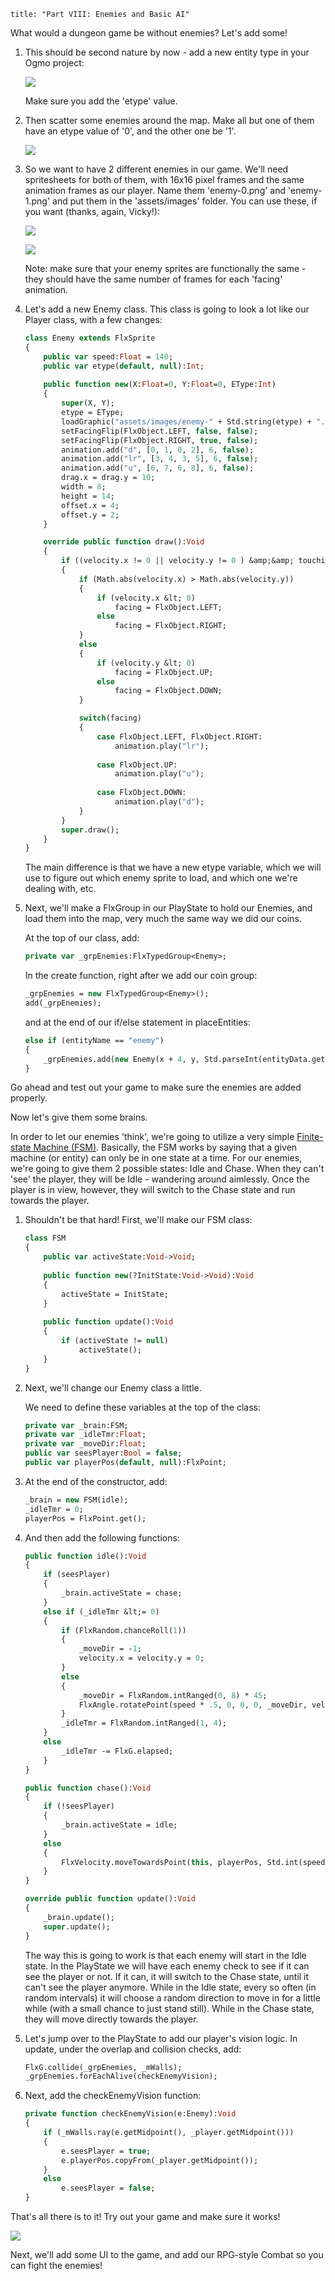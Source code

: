 ```
title: "Part VIII: Enemies and Basic AI"
```

What would a dungeon game be without enemies? Let's add some!

1. This should be second nature by now - add a new entity type in your Ogmo project:
	
	![](../images/04_tutorials/0017.png)

	Make sure you add the 'etype' value.


2. Then scatter some enemies around the map. Make all but one of them have an etype value of '0', and the other one be '1'.

	![](../images/04_tutorials/0018.png)

3. So we want to have 2 different enemies in our game. We'll need spritesheets for both of them, with 16x16 pixel frames and the same animation frames as our player. Name them 'enemy-0.png' and 'enemy-1.png' and put them in the 'assets/images' folder. You can use these, if you want (thanks, again, Vicky!):

	![](https://github.com/HaxeFlixel/flixel-demos/blob/dev/Tutorials/TurnBasedRPG/assets/images/enemy-0.png)

	![](https://github.com/HaxeFlixel/flixel-demos/blob/dev/Tutorials/TurnBasedRPG/assets/images/enemy-1.png)

	Note: make sure that your enemy sprites are functionally the same - they should have the same number of frames for each 'facing' animation.

4. Let's add a new Enemy class. This class is going to look a lot like our Player class, with a few changes:

	```haxe
	class Enemy extends FlxSprite
	{
		public var speed:Float = 140;
		public var etype(default, null):Int;
		
		public function new(X:Float=0, Y:Float=0, EType:Int) 
		{
			super(X, Y);
			etype = EType;
			loadGraphic("assets/images/enemy-" + Std.string(etype) + ".png", true, 16, 16);
			setFacingFlip(FlxObject.LEFT, false, false);
			setFacingFlip(FlxObject.RIGHT, true, false);
			animation.add("d", [0, 1, 0, 2], 6, false);
			animation.add("lr", [3, 4, 3, 5], 6, false);
			animation.add("u", [6, 7, 6, 8], 6, false);
			drag.x = drag.y = 10;
			width = 8;
			height = 14;
			offset.x = 4;
			offset.y = 2;
		}
	
		override public function draw():Void 
		{
			if ((velocity.x != 0 || velocity.y != 0 ) &amp;&amp; touching == FlxObject.NONE)
			{
				if (Math.abs(velocity.x) > Math.abs(velocity.y))
				{
					if (velocity.x &lt; 0)
						facing = FlxObject.LEFT;
					else
						facing = FlxObject.RIGHT;
				}
				else
				{
					if (velocity.y &lt; 0)
						facing = FlxObject.UP;
					else
						facing = FlxObject.DOWN;
				}
	
				switch(facing)
				{
					case FlxObject.LEFT, FlxObject.RIGHT:
						animation.play("lr");
						
					case FlxObject.UP:
						animation.play("u");
						
					case FlxObject.DOWN:
						animation.play("d");
				}
			}
			super.draw();
		}
	}
	```

	The main difference is that we have a new etype variable, which we will use to figure out which enemy sprite to load, and which one we're dealing with, etc.

5. Next, we'll make a FlxGroup in our PlayState to hold our Enemies, and load them into the map, very much the same way we did our coins.

	At the top of our class, add:
	
	```haxe
	private var _grpEnemies:FlxTypedGroup<Enemy>;
	```

	In the create function,  right after we add our coin group:

	```haxe
	_grpEnemies = new FlxTypedGroup<Enemy>();
	add(_grpEnemies);
	```

	and at the end of our if/else statement in placeEntities:
	
	```haxe
	else if (entityName == "enemy")
	{
		_grpEnemies.add(new Enemy(x + 4, y, Std.parseInt(entityData.get("etype"))));
	}
	```

Go ahead and test out your game to make sure the enemies are added properly.

Now let's give them some brains.

In order to let our enemies 'think', we're going to utilize a very simple [Finite-state Machine (FSM)](http://en.wikipedia.org/wiki/Finite_state_machine). Basically, the FSM works by saying that a given machine (or entity) can only be in one state at a time. For our enemies, we're going to give them 2 possible states: Idle and Chase. When they can't 'see' the player, they will be Idle - wandering around aimlessly. Once the player is in view, however, they will switch to the Chase state and run towards the player.

1. Shouldn't be that hard! First, we'll make our FSM class:

	```haxe
	class FSM
	{
		public var activeState:Void->Void;
		
		public function new(?InitState:Void->Void):Void
		{
			activeState = InitState;
		}
		
		public function update():Void
		{
			if (activeState != null)
				activeState();
		}
	}
	```

2. Next, we'll change our Enemy class a little.

	We need to define these variables at the top of the class:
	
	```haxe
	private var _brain:FSM;
	private var _idleTmr:Float;
	private var _moveDir:Float;
	public var seesPlayer:Bool = false;
	public var playerPos(default, null):FlxPoint;
	```

3. At the end of the constructor, add:
	
	```haxe
	_brain = new FSM(idle);
	_idleTmr = 0;
	playerPos = FlxPoint.get();
	```

4. And then add the following functions:

	```haxe
	public function idle():Void
	{
		if (seesPlayer)
		{
			_brain.activeState = chase;
		}
		else if (_idleTmr &lt;= 0)
		{
			if (FlxRandom.chanceRoll(1))
			{
				_moveDir = -1;
				velocity.x = velocity.y = 0;
			}
			else
			{
				_moveDir = FlxRandom.intRanged(0, 8) * 45;
				FlxAngle.rotatePoint(speed * .5, 0, 0, 0, _moveDir, velocity);
			}
			_idleTmr = FlxRandom.intRanged(1, 4);
		}
		else
			_idleTmr -= FlxG.elapsed;
		}
	}
	
	public function chase():Void
	{
		if (!seesPlayer)
		{
			_brain.activeState = idle;
		}
		else
		{
			FlxVelocity.moveTowardsPoint(this, playerPos, Std.int(speed));
		}
	}
	
	override public function update():Void 
	{
	    _brain.update();
	    super.update();
	}
	```

	The way this is going to work is that each enemy will start in the Idle state. In the PlayState we will have each enemy check to see if it can see the player or not. If it can, it will switch to the Chase state, until it can't see the player anymore. While in the Idle state, every so often (in random intervals) it will choose a random direction to move in for a little while (with a small chance to just stand still). While in the Chase state, they will move directly towards the player.

5. Let's jump over to the PlayState to add our player's vision logic. In update, under the overlap and collision checks, add:
	
	```haxe
	FlxG.collide(_grpEnemies, _mWalls);
	_grpEnemies.forEachAlive(checkEnemyVision);
	```

6. Next, add the checkEnemyVision function:

	```haxe
	private function checkEnemyVision(e:Enemy):Void
	{
		if (_mWalls.ray(e.getMidpoint(), _player.getMidpoint()))
		{
			e.seesPlayer = true;
			e.playerPos.copyFrom(_player.getMidpoint());
		}
		else
			e.seesPlayer = false;
	}
	```

That's all there is to it! Try out your game and make sure it works!

![](../images/04_tutorials/0018b.png)

Next, we'll add some UI to the game, and add our RPG-style Combat so you can fight the enemies!
